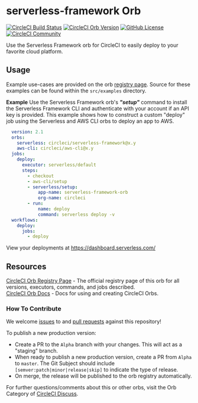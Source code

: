 # serverless-framework Orb
[![CircleCI Build Status](https://circleci.com/gh/CircleCI-Public/serverless-framework-orb.svg?style=shield "CircleCI Build Status")](https://circleci.com/gh/CircleCI-Public/serverless-framework-orb) [![CircleCI Orb Version](https://img.shields.io/badge/endpoint.svg?url=https://badges.circleci.io/orb/circleci/serverless-framework)](https://circleci.com/orbs/registry/orb/circleci/serverless-framework) [![GitHub License](https://img.shields.io/badge/license-MIT-lightgrey.svg)](https://raw.githubusercontent.com/CircleCI-Public/serverless-framework-orb/master/LICENSE) [![CircleCI Community](https://img.shields.io/badge/community-CircleCI%20Discuss-343434.svg)](https://discuss.circleci.com/c/ecosystem/orbs)

Use the Serverless Framework orb for CircleCI to easily deploy to your favorite cloud platform.


## Usage

Example use-cases are provided on the orb [registry page](https://circleci.com/orbs/registry/orb/circleci/serverless-framework#usage-examples). Source for these examples can be found within the `src/examples` directory.

**Example**
Use the Serverless Framework orb's **_"setup"_** command to install the Serverless Framework CLI and authenticate with your account if an API key is provided. This example shows how to construct a custom "deploy" job using the Serverless and AWS CLI orbs to deploy an app to AWS.

```yaml
  version: 2.1
  orbs:
    serverless: circleci/serverless-framework@x.y
    aws-cli: circleci/aws-cli@x.y
  jobs:
    deploy:
      executor: serverless/default
      steps:
        - checkout
        - aws-cli/setup
        - serverless/setup:
            app-name: serverless-framework-orb
            org-name: circleci
        - run:
            name: deploy
            command: serverless deploy -v
  workflows:
    deploy:
      jobs:
        - deploy

```

View your deployments at https://dashboard.serverless.com/

## Resources

[CircleCI Orb Registry Page](https://circleci.com/orbs/registry/orb/circleci/serverless-framework) - The official registry page of this orb for all versions, executors, commands, and jobs described.  
[CircleCI Orb Docs](https://circleci.com/docs/2.0/orb-intro/#section=configuration) - Docs for using and creating CircleCI Orbs.  

### How To Contribute

We welcome [issues](https://github.com/CircleCI-Public/serverless-framework-orb/issues) to and [pull requests](https://github.com/CircleCI-Public/serverless-framework-orb/pulls) against this repository!

To publish a new production version:
* Create a PR to the `Alpha` branch with your changes. This will act as a "staging" branch.
* When ready to publish a new production version, create a PR from `Alpha` to `master`. The Git Subject should include `[semver:patch|minor|release|skip]` to indicate the type of release.
* On merge, the release will be published to the orb registry automatically.

For further questions/comments about this or other orbs, visit the Orb Category of [CircleCI Discuss](https://discuss.circleci.com/c/orbs).

